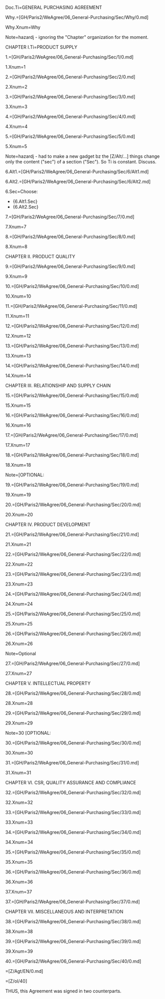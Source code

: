 Doc.Ti=GENERAL PURCHASING AGREEMENT

Why.=[GH/Paris2/WeAgree/06_General-Purchasing/Sec/Why/0.md]

Why.Xnum=Why

Note=hazardj -  ignoring the "Chapter" organization for the moment.

CHAPTER I.Ti=PRODUCT SUPPLY

1.=[GH/Paris2/WeAgree/06_General-Purchasing/Sec/1/0.md]

1.Xnum=1

2.=[GH/Paris2/WeAgree/06_General-Purchasing/Sec/2/0.md]

2.Xnum=2

3.=[GH/Paris2/WeAgree/06_General-Purchasing/Sec/3/0.md]

3.Xnum=3

4.=[GH/Paris2/WeAgree/06_General-Purchasing/Sec/4/0.md]

4.Xnum=4

5.=[GH/Paris2/WeAgree/06_General-Purchasing/Sec/5/0.md]

5.Xnum=5

Note=hazardj - had to make a new gadget bz the [Z/Alt/...] things change only the content ("sec") of a section ("Sec").  So Ti is constant.  Discuss.

6.Alt1.=[GH/Paris2/WeAgree/06_General-Purchasing/Sec/6/Alt1.md]

6.Alt2.=[GH/Paris2/WeAgree/06_General-Purchasing/Sec/6/Alt2.md]

6.Sec=Choose: <ul><li>{6.Alt1.Sec}</li><li>{6.Alt2.Sec}</li></ul>

7.=[GH/Paris2/WeAgree/06_General-Purchasing/Sec/7/0.md]

7.Xnum=7

8.=[GH/Paris2/WeAgree/06_General-Purchasing/Sec/8/0.md]

8.Xnum=8

CHAPTER II.	PRODUCT QUALITY

9.=[GH/Paris2/WeAgree/06_General-Purchasing/Sec/9/0.md]

9.Xnum=9

10.=[GH/Paris2/WeAgree/06_General-Purchasing/Sec/10/0.md]

10.Xnum=10

11.=[GH/Paris2/WeAgree/06_General-Purchasing/Sec/11/0.md]

11.Xnum=11

12.=[GH/Paris2/WeAgree/06_General-Purchasing/Sec/12/0.md]

12.Xnum=12

13.=[GH/Paris2/WeAgree/06_General-Purchasing/Sec/13/0.md]

13.Xnum=13

14.=[GH/Paris2/WeAgree/06_General-Purchasing/Sec/14/0.md]

14.Xnum=14

CHAPTER III.	RELATIONSHIP AND SUPPLY CHAIN

15.=[GH/Paris2/WeAgree/06_General-Purchasing/Sec/15/0.md]

15.Xnum=15

16.=[GH/Paris2/WeAgree/06_General-Purchasing/Sec/16/0.md]

16.Xnum=16


17.=[GH/Paris2/WeAgree/06_General-Purchasing/Sec/17/0.md]

17.Xnum=17

18.=[GH/Paris2/WeAgree/06_General-Purchasing/Sec/18/0.md]

18.Xnum=18

Note=[OPTIONAL: 

19.=[GH/Paris2/WeAgree/06_General-Purchasing/Sec/19/0.md]

19.Xnum=19

20.=[GH/Paris2/WeAgree/06_General-Purchasing/Sec/20/0.md]

20.Xnum=20


CHAPTER IV.	PRODUCT DEVELOPMENT

21.=[GH/Paris2/WeAgree/06_General-Purchasing/Sec/21/0.md]

21.Xnum=21

22.=[GH/Paris2/WeAgree/06_General-Purchasing/Sec/22/0.md]

22.Xnum=22

23.=[GH/Paris2/WeAgree/06_General-Purchasing/Sec/23/0.md]

23.Xnum=23

24.=[GH/Paris2/WeAgree/06_General-Purchasing/Sec/24/0.md]

24.Xnum=24

25.=[GH/Paris2/WeAgree/06_General-Purchasing/Sec/25/0.md]

25.Xnum=25

26.=[GH/Paris2/WeAgree/06_General-Purchasing/Sec/26/0.md]

26.Xnum=26

Note=Optional

27.=[GH/Paris2/WeAgree/06_General-Purchasing/Sec/27/0.md]

27.Xnum=27


CHAPTER V.	INTELLECTUAL PROPERTY

28.=[GH/Paris2/WeAgree/06_General-Purchasing/Sec/28/0.md]

28.Xnum=28

29.=[GH/Paris2/WeAgree/06_General-Purchasing/Sec/29/0.md]

29.Xnum=29

Note=30 [OPTIONAL:

30.=[GH/Paris2/WeAgree/06_General-Purchasing/Sec/30/0.md]

30.Xnum=30


31.=[GH/Paris2/WeAgree/06_General-Purchasing/Sec/31/0.md]

31.Xnum=31

CHAPTER VI.	CSR, QUALITY ASSURANCE AND COMPLIANCE


32.=[GH/Paris2/WeAgree/06_General-Purchasing/Sec/32/0.md]

32.Xnum=32

33.=[GH/Paris2/WeAgree/06_General-Purchasing/Sec/33/0.md]

33.Xnum=33

34.=[GH/Paris2/WeAgree/06_General-Purchasing/Sec/34/0.md]

34.Xnum=34

35.=[GH/Paris2/WeAgree/06_General-Purchasing/Sec/35/0.md]

35.Xnum=35

36.=[GH/Paris2/WeAgree/06_General-Purchasing/Sec/36/0.md]

36.Xnum=36

37.Xnum=37

37.=[GH/Paris2/WeAgree/06_General-Purchasing/Sec/37/0.md]

CHAPTER VII.	MISCELLANEOUS AND INTERPRETATION

38.=[GH/Paris2/WeAgree/06_General-Purchasing/Sec/38/0.md]

38.Xnum=38

39.=[GH/Paris2/WeAgree/06_General-Purchasing/Sec/39/0.md]

39.Xnum=39

40.=[GH/Paris2/WeAgree/06_General-Purchasing/Sec/40/0.md]

=[Z/Agt/EN/0.md]

=[Z/ol/40]

THUS, this Agreement was signed in two counterparts.

	





